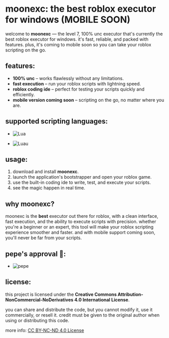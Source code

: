 # moonexc: the best roblox executor for windows (MOBILE SOON)

welcome to **moonexc** — the level 7, 100% unc executor that's currently the best roblox executor for windows. it's fast, reliable, and packed with features. plus, it's coming to mobile soon so you can take your roblox scripting on the go.

## features:

- **100% unc** – works flawlessly without any limitations.
- **fast execution** – run your roblox scripts with lightning speed.
- **roblox coding ide** – perfect for testing your scripts quickly and efficiently.
- **mobile version coming soon** – scripting on the go, no matter where you are.

## supported scripting languages:

- ![Lua](https://img.shields.io/badge/Lua-black?logo=lua)

- ![Luau](https://img.shields.io/badge/Luau-black?logo=roblox)

## usage:

1. download and install **moonexc**.
2. launch the application's bootstrapper and open your roblox game.
3. use the built-in coding ide to write, test, and execute your scripts.
4. see the magic happen in real time.

## why moonexc?

moonexc is the **best** executor out there for roblox, with a clean interface, fast execution, and the ability to execute scripts with precision. whether you're a beginner or an expert, this tool will make your roblox scripting experience smoother and faster. and with mobile support coming soon, you'll never be far from your scripts.

## pepe's approval 🐸:

- ![pepe](https://cdn.7tv.app/emote/01F6NET6G00009JYTB75QDKV1S/1x.webp)

## license:

this project is licensed under the **Creative Commons Attribution-NonCommercial-NoDerivatives 4.0 International License**.

you can share and distribute the code, but you cannot modify it, use it commercially, or resell it. credit must be given to the original author when using or distributing this code.

more info: [CC BY-NC-ND 4.0 License](https://creativecommons.org/licenses/by-nc-nd/4.0/)
